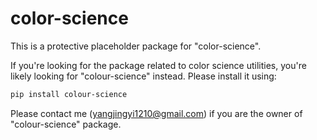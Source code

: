 # color-science

This is a protective placeholder package for "color-science".

If you're looking for the package related to color science utilities, you're likely looking for "colour-science" instead. Please install it using:

```bash
pip install colour-science
```

Please contact me (yangjingyi1210@gmail.com) if you are the owner of "colour-science" package.
